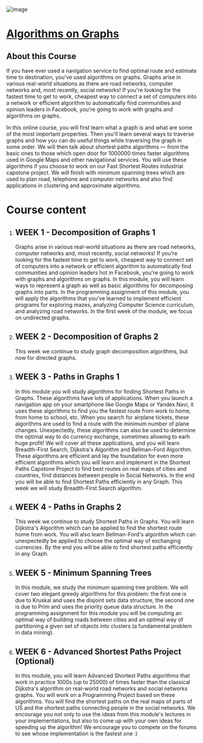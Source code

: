 ![image](https://user-images.githubusercontent.com/38851602/219871234-4c34da20-4e8e-4d1a-a787-b6b642122e61.png)

<h1><a href="https://www.coursera.org/learn/algorithms-on-graphs?specialization=data-structures-algorithms">Algorithms on Graphs</a></h1>
<h2>About this Course</h2>
If you have ever used a navigation service to find optimal route and estimate time to destination, you've used algorithms on graphs. Graphs arise in various real-world situations as there are road networks, computer networks and, most recently, social networks! If you're looking for the fastest time to get to work, cheapest way to connect a set of computers into a network or efficient algorithm to automatically find communities and opinion leaders in Facebook, you're going to work with graphs and algorithms on graphs.

In this online course, you will first learn what a graph is and what are some of the most important properties. Then you'll learn several ways to traverse graphs and how you can do useful things while traversing the graph in some order. We will then talk about shortest paths algorithms — from the basic ones to those which open door for 1000000 times faster algorithms used in Google Maps and other navigational services. You will use these algorithms if you choose to work on our Fast Shortest Routes industrial capstone project. We will finish with minimum spanning trees which are used to plan road, telephone and computer networks and also find applications in clustering and approximate algorithms.

<h1>Course content</h1>
<ol>
  <li>
    <h2>WEEK 1 - Decomposition of Graphs 1</h2>
    <p>
    Graphs arise in various real-world situations as there are road networks, computer networks and, most recently, social networks! If you're looking for the fastest time to get to work, cheapest way to connect set of computers into a network or efficient algorithm to automatically find communities and opinion leaders hot in Facebook, you're going to work with graphs and algorithms on graphs. In this module, you will learn ways to represent a graph as well as basic algorithms for decomposing graphs into parts. In the programming assignment of this module, you will apply the algorithms that you’ve learned to implement efficient programs for exploring mazes, analyzing Computer Science curriculum, and analyzing road networks. In the first week of the module, we focus on undirected graphs.
    </p>
  </li>
  
  <li>
    <h2>WEEK 2 - Decomposition of Graphs 2</h2>
    <p>
    This week we continue to study graph decomposition algorithms, but now for directed graphs.
    </p>
  </li>
  
  <li>
    <h2>WEEK 3 - Paths in Graphs 1</h2>
    <p>
    In this module you will study algorithms for finding Shortest Paths in Graphs. These algorithms have lots of applications. When you launch a navigation app on your smartphone like Google Maps or Yandex.Navi, it uses these algorithms to find you the fastest route from work to home, from home to school, etc. When you search for airplane tickets, these algorithms are used to find a route with the minimum number of plane changes. Unexpectedly, these algorithms can also be used to determine the optimal way to do currency exchange, sometimes allowing to earh huge profit! We will cover all these applications, and you will learn Breadth-First Search, Dijkstra's Algorithm and Bellman-Ford Algorithm. These algorithms are efficient and lay the foundation for even more efficient algorithms which you will learn and implement in the Shortest Paths Capstone Project to find best routes on real maps of cities and countries, find distances between people in Social Networks. In the end you will be able to find Shortest Paths efficiently in any Graph. This week we will study Breadth-First Search algorithm.
    </p>
  </li>
  
  <li>
    <h2>WEEK 4 - Paths in Graphs 2</h2>
    <p>
    This week we continue to study Shortest Paths in Graphs. You will learn Dijkstra's Algorithm which can be applied to find the shortest route home from work. You will also learn Bellman-Ford's algorithm which can unexpectedly be applied to choose the optimal way of exchanging currencies. By the end you will be able to find shortest paths efficiently in any Graph.
    </p>
  </li>
  
  <li>
    <h2>WEEK 5 - Minimum Spanning Trees</h2>
    <p>
    In this module, we study the minimum spanning tree problem. We will cover two elegant greedy algorithms for this problem: the first one is due to Kruskal and uses the disjoint sets data structure, the second one is due to Prim and uses the priority queue data structure. In the programming assignment for this module you will be computing an optimal way of building roads between cities and an optimal way of partitioning a given set of objects into clusters (a fundamental problem in data mining).
    </p>
  </li>
  
  <li>
    <h2>WEEK 6 - Advanced Shortest Paths Project (Optional)</h2>
    <p>
    In this module, you will learn Advanced Shortest Paths algorithms that work in practice 1000s (up to 25000) of times faster than the classical Dijkstra's algorithm on real-world road networks and social networks graphs. You will work on a Programming Project based on these algorithms. You will find the shortest paths on the real maps of parts of US and the shortest paths connecting people in the social networks. We encourage you not only to use the ideas from this module's lectures in your implementations, but also to come up with your own ideas for speeding up the algorithm! We encourage you to compete on the forums to see whose implementation is the fastest one :)
    </p>
  </li>
</ol>
